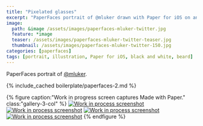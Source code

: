 ```yaml
---
title: "Pixelated glasses"
excerpt: "PaperFaces portrait of @mluker drawn with Paper for iOS on an iPad."
image: 
  path: &image /assets/images/paperfaces-mluker-twitter.jpg 
  feature: *image
  teaser: /assets/images/paperfaces-mluker-twitter-teaser.jpg
  thumbnail: /assets/images/paperfaces-mluker-twitter-150.jpg
categories: [paperfaces]
tags: [portrait, illustration, Paper for iOS, black and white, beard]
---
```


PaperFaces portrait of [@mluker](https://twitter.com/mluker).

{% include_cached boilerplate/paperfaces-2.md %}

{% figure caption:"Work in progress screen captures Made with Paper." class:"gallery-3-col" %}
[![Work in process screenshot](/assets/images/paperfaces-mluker-process-1-600.jpg)](/assets/images/paperfaces-mluker-process-1-lg.jpg) [![Work in process screenshot](/assets/images/paperfaces-mluker-process-2-600.jpg)](/assets/images/paperfaces-mluker-process-2-lg.jpg) [![Work in process screenshot](/assets/images/paperfaces-mluker-process-3-600.jpg)](/assets/images/paperfaces-mluker-process-3-lg.jpg) [![Work in process screenshot](/assets/images/paperfaces-mluker-process-4-600.jpg)](/assets/images/paperfaces-mluker-process-4-lg.jpg)
{% endfigure %}
